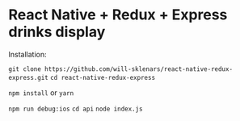 # React Native + Redux + Express drinks display

Installation:

`git clone https://github.com/will-sklenars/react-native-redux-express.git`
`cd react-native-redux-express` 

`npm install`
or
`yarn`

`npm run debug:ios`
`cd api`
`node index.js`
